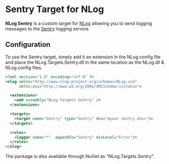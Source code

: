 Sentry Target for NLog
======================

**NLog Sentry** is a custom target for [NLog](http://nlog-project.org/) allowing you to send logging messages to the [Sentry](http://getsentry.com) logging service.

## Configuration

To use the Sentry target, simply add it an extension in the NLog.config file and place the NLog.Targets.Sentry.dll in the same location as the NLog.dll & NLog.config files.

```xml
<?xml version="1.0" encoding="utf-8" ?>
<nlog xmlns="http://www.nlog-project.org/schemas/NLog.xsd"
      xmlns:xsi="http://www.w3.org/2001/XMLSchema-instance">

  <extensions>
    <add assembly="NLog.Targets.Sentry" />
  </extensions>

  <targets>
    <target name="Sentry" type="Sentry" dns="<your sentry dns>"/>
  </targets>

  <rules>
    <logger name="*"  appendTo="Sentry" minLevel="Error"/>
  </rules>
</nlog>
```
The package is also available through NuGet as "NLog.Targets.Sentry".
